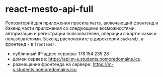 # react-mesto-api-full
Репозиторий для приложения проекта `Mesto`, включающий фронтенд и бэкенд части приложения со следующими возможностями: авторизации и регистрации пользователей, операции с карточками и пользователями. Бэкенд расположите в директории `backend/`, а фронтенд - в `frontend/`. 
  
* публичный IP-адрес сервера: 178.154.235.28 
* домен сервера: https://api.m-s.students.nomoredomains.icu 
* размещение фронтенда на сервере: https://m-s.students.nomoredomains.icu 
